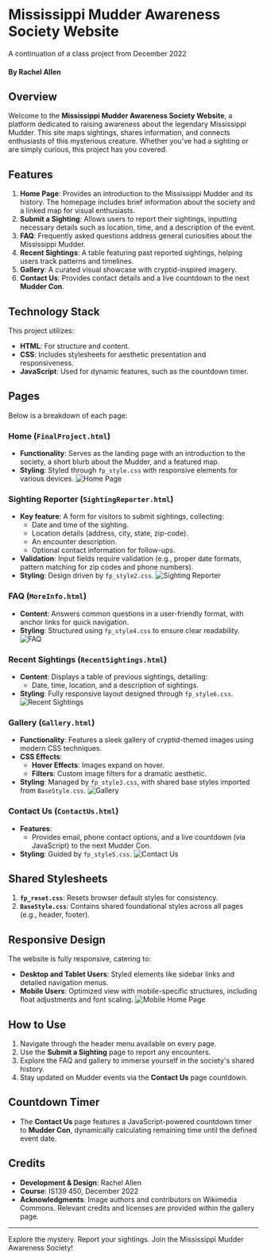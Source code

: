 # Mississippi Mudder Awareness Society Website
A continuation of a class project from December 2022

#### By Rachel Allen

## Overview
Welcome to the **Mississippi Mudder Awareness Society Website**, a platform dedicated to raising awareness about the legendary Mississippi Mudder. This site maps sightings, shares information, and connects enthusiasts of this mysterious creature. Whether you’ve had a sighting or are simply curious, this project has you covered.

## Features
1. **Home Page**: Provides an introduction to the Mississippi Mudder and its history. The homepage includes brief information about the society and a linked map for visual enthusiasts.
2. **Submit a Sighting**: Allows users to report their sightings, inputting necessary details such as location, time, and a description of the event.
3. **FAQ**: Frequently asked questions address general curiosities about the Mississippi Mudder.
4. **Recent Sightings**: A table featuring past reported sightings, helping users track patterns and timelines.
5. **Gallery**: A curated visual showcase with cryptid-inspired imagery.
6. **Contact Us**: Provides contact details and a live countdown to the next **Mudder Con**.

## Technology Stack
This project utilizes:
- **HTML**: For structure and content.
- **CSS**: Includes stylesheets for aesthetic presentation and responsiveness.
- **JavaScript**: Used for dynamic features, such as the countdown timer.

## Pages
Below is a breakdown of each page:

### Home (`FinalProject.html`)
- **Functionality**: Serves as the landing page with an introduction to the society, a short blurb about the Mudder, and a featured map.
- **Styling**: Styled through `fp_style.css` with responsive elements for various devices.
  ![Home Page](./assets/mudder_homepage.png)

### Sighting Reporter (`SightingReporter.html`)
- **Key feature**: A form for visitors to submit sightings, collecting:
  - Date and time of the sighting.
  - Location details (address, city, state, zip-code).
  - An encounter description.
  - Optional contact information for follow-ups.
- **Validation**: Input fields require validation (e.g., proper date formats, pattern matching for zip codes and phone numbers).
- **Styling**: Design driven by `fp_style2.css`.
  ![Sighting Reporter](./assets/mudder_sightings.png)

### FAQ (`MoreInfo.html`)
- **Content**: Answers common questions in a user-friendly format, with anchor links for quick navigation.
- **Styling**: Structured using `fp_style4.css` to ensure clear readability.
  ![FAQ](./assets/mudder_info.png)

### Recent Sightings (`RecentSightings.html`)
- **Content**: Displays a table of previous sightings, detailing:
  - Date, time, location, and a description of sightings.
- **Styling**: Fully responsive layout designed through `fp_style6.css`.
  ![Recent Sightings](./assets/mudder_recentsightings.png)

### Gallery (`Gallery.html`)
- **Functionality**: Features a sleek gallery of cryptid-themed images using modern CSS techniques.
- **CSS Effects**:
  - **Hover Effects**: Images expand on hover.
  - **Filters**: Custom image filters for a dramatic aesthetic.
- **Styling**: Managed by `fp_style3.css`, with shared base styles imported from `BaseStyle.css`.
  ![Gallery](./assets/mudder_gallery.png)

### Contact Us (`ContactUs.html`)
- **Features**:
  - Provides email, phone contact options, and a live countdown (via JavaScript) to the next Mudder Con.
- **Styling**: Guided by `fp_style5.css`.
  ![Contact Us](./assets/mudder_contactus.png)

## Shared Stylesheets
1. **`fp_reset.css`**: Resets browser default styles for consistency.
2. **`BaseStyle.css`**: Contains shared foundational styles across all pages (e.g., header, footer).

## Responsive Design
The website is fully responsive, catering to:
- **Desktop and Tablet Users**: Styled elements like sidebar links and detailed navigation menus.
- **Mobile Users**: Optimized view with mobile-specific structures, including float adjustments and font scaling.
  ![Mobile Home Page](./assets/mudder_mobile.png)

## How to Use
1. Navigate through the header menu available on every page.
2. Use the **Submit a Sighting** page to report any encounters.
3. Explore the FAQ and gallery to immerse yourself in the society's shared history.
4. Stay updated on Mudder events via the **Contact Us** page countdown.

## Countdown Timer
- The **Contact Us** page features a JavaScript-powered countdown timer to **Mudder Con**, dynamically calculating remaining time until the defined event date.

## Credits
- **Development & Design**: Rachel Allen
- **Course**: IS139 450, December 2022
- **Acknowledgments**: Image authors and contributors on Wikimedia Commons. Relevant credits and licenses are provided within the gallery page.

---

Explore the mystery. Report your sightings. Join the Mississippi Mudder Awareness Society!
